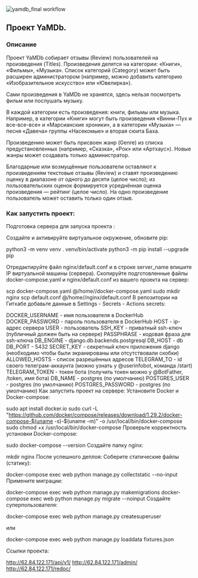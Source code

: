 ![yamdb_final workflow](https://github.com/px2005/yamdb_final/actions/workflows/yamdb_workflow.yml/badge.svg)
## Проект YaMDb.
### Описание
Проект YaMDb собирает отзывы (Review) пользователей на произведения (Titles). Произведения делятся на категории: «Книги», «Фильмы», «Музыка». Список категорий (Category) может быть расширен администратором (например, можно добавить категорию «Изобразительное искусство» или «Ювелирка»).

Сами произведения в YaMDb не хранятся, здесь нельзя посмотреть фильм или послушать музыку.

В каждой категории есть произведения: книги, фильмы или музыка. Например, в категории «Книги» могут быть произведения «Винни-Пух и все-все-все» и «Марсианские хроники», а в категории «Музыка» — песня «Давеча» группы «Насекомые» и вторая сюита Баха.

Произведению может быть присвоен жанр (Genre) из списка предустановленных (например, «Сказка», «Рок» или «Артхаус»). Новые жанры может создавать только администратор.

Благодарные или возмущённые пользователи оставляют к произведениям текстовые отзывы (Review) и ставят произведению оценку в диапазоне от одного до десяти (целое число); из пользовательских оценок формируется усреднённая оценка произведения — рейтинг (целое число). На одно произведение пользователь может оставить только один отзыв.

### Как запустить проект:

Подготовка сервера для запуска проекта :

Создайте и активируйте виртуальное окружение, обновите pip:

python3 -m venv venv
. venv/bin/activate
python3 -m pip install --upgrade pip

Отредактируйте файл nginx/default.conf и в строке server_name впишите IP виртуальной машины (сервера).
Скопируйте подготовленные файлы docker-compose.yaml и nginx/default.conf из вашего проекта на сервер:

scp docker-compose.yaml <username>@<host>/home/<username>/docker-compose.yaml
sudo mkdir nginx
scp default.conf <username>@<host>/home/<username>/nginx/default.conf
В репозитории на Гитхабе добавьте данные в Settings - Secrets - Actions secrets:

DOCKER_USERNAME - имя пользователя в DockerHub
DOCKER_PASSWORD - пароль пользователя в DockerHub
HOST - ip-адрес сервера
USER - пользователь
SSH_KEY - приватный ssh-ключ (публичный должен быть на сервере)
PASSPHRASE - кодовая фраза для ssh-ключа
DB_ENGINE - django.db.backends.postgresql
DB_HOST - db
DB_PORT - 5432
SECRET_KEY - секретный ключ приложения django (необходимо чтобы были экранированы или отсутствовали скобки)
ALLOWED_HOSTS - список разрешённых адресов
TELEGRAM_TO - id своего телеграм-аккаунта (можно узнать у @userinfobot, команда /start)
TELEGRAM_TOKEN - токен бота (получить токен можно у @BotFather, /token, имя бота)
DB_NAME - postgres (по умолчанию)
POSTGRES_USER - postgres (по умолчанию)
POSTGRES_PASSWORD - postgres (по умолчанию)
Как запустить проект на сервере:
Установите Docker и Docker-compose:

sudo apt install docker.io
sudo curl -L "https://github.com/docker/compose/releases/download/1.29.2/docker-compose-$(uname -s)-$(uname -m)" -o /usr/local/bin/docker-compose
sudo chmod +x /usr/local/bin/docker-compose
Проверьте корректность установки Docker-compose:

sudo  docker-compose --version
Создайте папку nginx:

mkdir nginx
После успешного деплоя:
Соберите статические файлы (статику):

docker-compose exec web python manage.py collectstatic --no-input
Примените миграции:

docker-compose exec web python manage.py makemigrations
docker-compose exec web python manage.py migrate --noinput
Создайте суперпользователя:

docker-compose exec web python manage.py createsuperuser

или

docker-compose exec web python manage.py loaddata fixtures.json

Ссылки проекта:

http://62.84.122.171/api/v1/ http://62.84.122.171/admin/ http://62.84.122.171/redoc/
